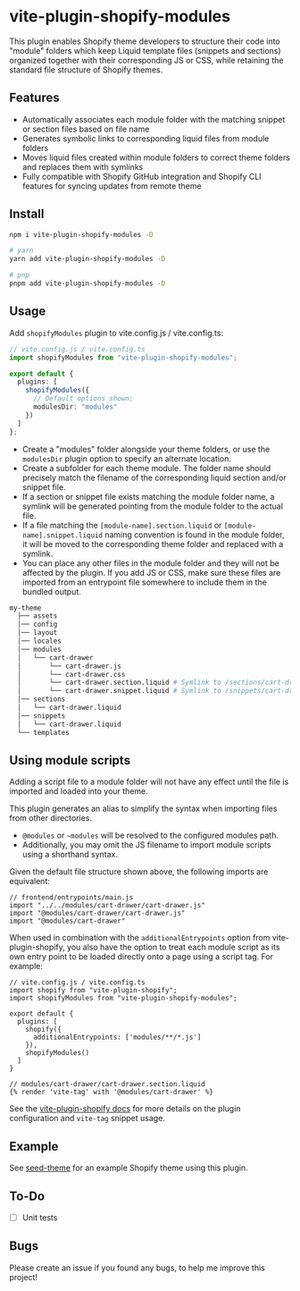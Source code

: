 # vite-plugin-shopify-modules

This plugin enables Shopify theme developers to structure their code into "module" folders which keep Liquid template files (snippets and sections) organized together with their corresponding JS or CSS, while retaining the standard file structure of Shopify themes.

## Features

- Automatically associates each module folder with the matching snippet or section files based on file name
- Generates symbolic links to corresponding liquid files from module folders
- Moves liquid files created within module folders to correct theme folders and replaces them with symlinks
- Fully compatible with Shopify GitHub integration and Shopify CLI features for syncing updates from remote theme

## Install

```bash
npm i vite-plugin-shopify-modules -D

# yarn
yarn add vite-plugin-shopify-modules -D

# pnp
pnpm add vite-plugin-shopify-modules -D

```

## Usage

Add `shopifyModules` plugin to vite.config.js / vite.config.ts:

```ts
// vite.config.js / vite.config.ts
import shopifyModules from "vite-plugin-shopify-modules";

export default {
  plugins: [
    shopifyModules({
      // Default options shown:
      modulesDir: "modules"
    })
  ]
};
```

- Create a "modules" folder alongside your theme folders, or use the `modulesDir` plugin option to specify an alternate location.
- Create a subfolder for each theme module. The folder name should precisely match the filename of the corresponding liquid section and/or snippet file.
- If a section or snippet file exists matching the module folder name, a symlink will be generated pointing from the module folder to the actual file.
- If a file matching the `[module-name].section.liquid` or `[module-name].snippet.liquid` naming convention is found in the module folder, it will be moved to the corresponding theme folder and replaced with a symlink.
- You can place any other files in the module folder and they will not be affected by the plugin. If you add JS or CSS, make sure these files are imported from an entrypoint file somewhere to include them in the bundled output.

```bash
my-theme
  ├── assets
  │── config
  │── layout
  │── locales
  │── modules
  │   └── cart-drawer
  │       └── cart-drawer.js
  │       └── cart-drawer.css
  │       └── cart-drawer.section.liquid # Symlink to /sections/cart-drawer.liquid
  │       └── cart-drawer.snippet.liquid # Symlink to /snippets/cart-drawer.liquid
  │── sections
  │   └── cart-drawer.liquid
  │── snippets
  │   └── cart-drawer.liquid
  └── templates
```

## Using module scripts

Adding a script file to a module folder will not have any effect until the file is imported and loaded into your theme.

This plugin generates an alias to simplify the syntax when importing files from other directories.

- `@modules` or `~modules` will be resolved to the configured modules path.
- Additionally, you may omit the JS filename to import module scripts using a shorthand syntax.

Given the default file structure shown above, the following imports are equivalent:

```
// frontend/entrypoints/main.js
import "../../modules/cart-drawer/cart-drawer.js"
import "@modules/cart-drawer/cart-drawer.js"
import "@modules/cart-drawer"
```

When used in combination with the `additionalEntrypoints` option from vite-plugin-shopify, you also have the option to treat each module script as its own entry point to be loaded directly onto a page using a script tag. For example:

```
// vite.config.js / vite.config.ts
import shopify from "vite-plugin-shopify";
import shopifyModules from "vite-plugin-shopify-modules";

export default {
  plugins: [
    shopify({
      additionalEntrypoints: ['modules/**/*.js']
    }),
    shopifyModules()
  ]
}
```

```
// modules/cart-drawer/cart-drawer.section.liquid
{% render 'vite-tag' with '@modules/cart-drawer' %}
```

See the [vite-plugin-shopify docs](https://github.com/barrel/barrel-shopify/tree/main/packages/vite-plugin-shopify) for more details on the plugin configuration and `vite-tag` snippet usage.

## Example

See [seed-theme](https://github.com/barrel/barrel-shopify/tree/main/themes/seed-theme) for an example Shopify theme using this plugin.

## To-Do

- [ ] Unit tests

## Bugs

Please create an issue if you found any bugs, to help me improve this project!
